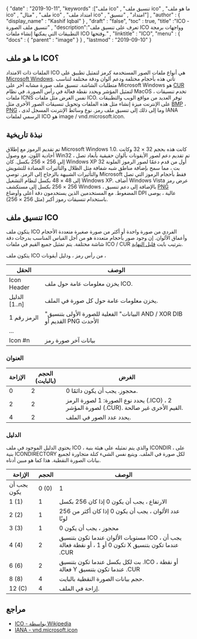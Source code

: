 {
  "date" : "2019-10-11",
  "keywords" :["ملف ico" , "تنسيق ملف ico" , "ما هو ملف ico" , "ملف" , "مثال ico" , "امتداد ملف ico" , "امتداد" , "تنسيق"] ,
  "author" : {
    "display_name" : "Kashif Iqbal"
} ,
  "draft" : "false",
  "toc" : true,
  "title" :"ICO - تنسيق ملف الصورة" ,
  "description":"تعرف على تنسيق ملف ICO وواجهات برمجة التطبيقات التي يمكنها إنشاء ملفات ICO وفتحها." ,
  "linktitle" : "ICO",
  "menu" : {
    "docs" : {
      "parent" : "image"
}
} ,
  "lastmod" : "2019-09-10"
}

## ما هو ملف ICO؟

الملفات ذات الامتداد ICO هي أنواع ملفات الصور المستخدمة كرمز لتمثيل تطبيق على [Microsoft Windows](https://www.microsoft.com/en-us/windows). تأتي هذه بأحجام مختلفة ودعم ألوان ودقة مختلفة لتناسب متطلبات الشاشة. تنسيق ملف صورة مشابه آخر على Microsoft Windows هو [CUR](/ar/image/cur/) لتمثيل المؤشر ويحدد نقطة فعالة في رأس الصورة. في نظام MacOS ، تخدم تنسيقات ملفات ICNS نفس الغرض مثل ملفات ICO. توفر العديد من مواقع الويب والتطبيقات على الإنترنت ميزة إنشاء مثل هذه الملفات وتحويل تنسيقات الصور الأخرى مثل [BMP](/ar/image/bmp/) ، [PNG](/ar/image/png/) ، وما إلى ذلك إلى تنسيق ملف رمز. نوع وسائط الإنترنت المسجل لدى IANA الرسمي لملفات ICO هو image / vnd.microsoft.icon.

## نبذة تاريخية ##

تم تقديم الرموز مع إطلاق Microsoft Windows 1.0. كانت هذه بحجم 32 × 32 وكانت أحادية اللون. مع وصول Win32 ، تم تقديم دعم لصور الأيقونات بألوان حقيقية بأبعاد تصل إلى 256 × 256 بكسل. كان Windows XP أول من قدم دعمًا لصور الرموز الملونة 32 بت ، مما سمح بإضافة مناطق شبه شفافة مثل الظلال والتأثيرات المضادة للتشويش والتأثيرات الشبيهة بالزجاج إلى الرمز. توصي Microsoft فقط بأحجام الرموز التي تصل إلى 48 × 48 بكسل لنظام التشغيل Windows XP. أضاف Windows Vista عرض رمز 256 × 256 بكسل إلى مستكشف Windows ، بالإضافة إلى دعم تنسيق [PNG](/ar/image/png/) المضغوط. مع المستخدمين الذين يستخدمون دقة أعلى وأوضاع DPI عالية ، يوصى باستخدام تنسيقات رموز أكبر (مثل 256 × 256).

## تنسيق ملف ICO ##

يتكون ملف ICO الفردي من صورة واحدة أو أكثر من صورة صغيرة متعددة الأحجام وأعماق الألوان. إن وجود صور بأحجام متعددة هو من أجل القياس المناسب بدرجات دقة شاشة مختلفة. يتم تمثيل جميع القيم في ملفات ICO / CUR بترتيب بايت [قليل النهاية](https://en.wikipedia.org/wiki/Little-endian).

يتكون ملف ICO من رأس رمز ، ودليل أيقونات ،

| الحقل | الوصف
---|---|
| Icon Header | يخزن معلومات عامة حول ملف ICO.
| الدليل [1..n] | يخزن معلومات عامة حول كل صورة في الملف.
| الرمز رقم 1 | "البيانات" الفعلية للصورة الأولى بتنسيق AND / XOR DIB القديم أو PNG الأحدث
| ... |
| Icon #n | بيانات آخر صورة رمز

### العنوان ###

| الإزاحة | الحجم (بالبايت) | الغرض
---|---|---|
| 0 | 2 | محجوز. يجب أن يكون دائمًا 0.
| 2 | 2 | يحدد نوع الصورة: 1 لصورة الرمز (.ICO) ، 2 لصورة المؤشر (.CUR). القيم الأخرى غير صالحة.
| 4 | 2 | يحدد عدد الصور في الملف.

### الدليل ###

يحتوي الدليل الموجود في ملف ICO ، والذي يتم تمثيله على هيئة بنية ICONDIR ، على بنية ICONDIRECTORY لكل صورة في الملف. ويتبع نفس الشيء كتلة متجاورة لجميع بيانات الصورة النقطية. هذا كما هو مبين أدناه.

| الإزاحة | الحجم | الوصف
---|---|---|
يجب أن يكون | 0 (0) | 1 | العرض 0 إذا كان 256 بكسل
| 1 (1) | 1 | الارتفاع ، يجب أن يكون 0 إذا كان 256 بكسل
| 2 (2) | 1 | عدد الألوان ، يجب أن يكون 0 إذا كان أكثر من 256 لونًا
| 3 (3) | 1 | محجوز ، يجب أن يكون 0
| 4 (4) | 2 | مستويات الألوان عندما تكون بتنسيق ICO ، يجب أن تكون 0 أو 1 ، أو نقطة فعالة X عندما تكون بتنسيق .CUR
| 6 (6) | 2 | بت لكل بكسل عندما تكون بتنسيق .ICO ، أو نقطة فعالة Y عندما تكون بتنسيق .CUR
| 8 (8) | 4 | حجم بيانات الصورة النقطية بالبايت.
| 12 (C) | 4 | إزاحة في الملف.

## مراجع ##

* [ICO - بواسطة Wikipedia](https://en.wikipedia.org/wiki/ICO_(file_format))
* [IANA - vnd.microsoft.icon](http://www.iana.org/assignments/media-types/image/vnd.microsoft.icon)

